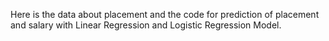 Here is the data about placement and the code for prediction of placement and salary with Linear Regression and Logistic Regression Model.
